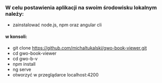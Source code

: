 ### W celu postawienia aplikacji na swoim środowisku lokalnym należy:
* zainstalować node.js, npm oraz angular cli
#### w konsoli: 
* git clone https://github.com/michaltukalski/gwo-book-viewer.git
* cd gwo-book-viewer
* cd gwo-b-v
* npm install
* ng serve
* otworzyć w przeglądarce localhost:4200
